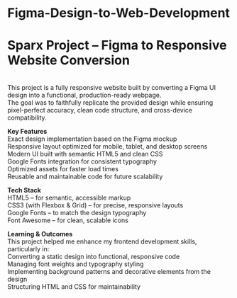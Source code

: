 # Figma-Design-to-Web-Development
# Sparx Project – Figma to Responsive Website Conversion
<br>This project is a fully responsive website built by converting a Figma UI design into a functional, production-ready webpage.<br>
The goal was to faithfully replicate the provided design while ensuring pixel-perfect accuracy, clean code structure, and cross-device compatibility.

<strong>Key Features</strong><br>
Exact design implementation based on the Figma mockup<br>
Responsive layout optimized for mobile, tablet, and desktop screens<br>
Modern UI built with semantic HTML5 and clean CSS<br>
Google Fonts integration for consistent typography<br>
Optimized assets for faster load times<br>
Reusable and maintainable code for future scalability<br>

<strong>Tech Stack</strong><br>
HTML5 – for semantic, accessible markup<br>
CSS3 (with Flexbox & Grid) – for precise, responsive layouts<br>
Google Fonts – to match the design typography<br>
Font Awesome – for clean, scalable icons<br>

<strong>Learning & Outcomes</strong><br>
This project helped me enhance my frontend development skills, particularly in:<br>
Converting a static design into functional, responsive code<br>
Managing font weights and typography styling<br>
Implementing background patterns and decorative elements from the design<br>
Structuring HTML and CSS for maintainability<br>
